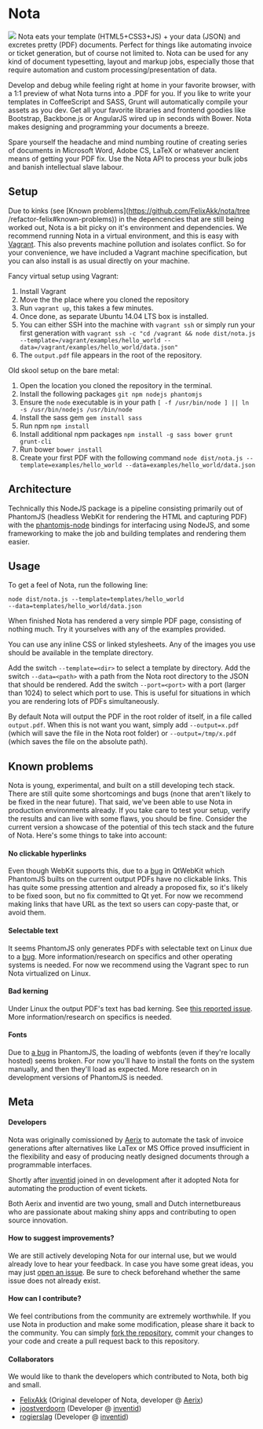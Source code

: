 # Nota
<img src="https://dl.dropboxusercontent.com/u/5121848/Nota_demo.png"> Nota
eats your template (HTML5+CSS3+JS) + your data (JSON) and excretes pretty
(PDF) documents. Perfect for things like automating invoice or ticket
generation, but of course not limited to. Nota can be used for any kind of
document typesetting, layout and markup jobs, especially those that require
automation and custom processing/presentation of data.

Develop and debug while feeling right at home in your favorite browser, with a
1:1 preview of what Nota turns into a .PDF for you. If you like to write your
templates in CoffeeScript and SASS, Grunt will automatically compile your
assets as you dev. Get all your favorite libraries and frontend goodies like
Bootstrap, Backbone.js or AngularJS wired up in seconds with Bower. Nota makes
designing and programming your documents a breeze.

Spare yourself the headache and mind numbing routine of creating series of
documents in Microsoft Word, Adobe CS, LaTeX or whatever ancient means of
getting your PDF fix. Use the Nota API to process your bulk jobs and banish
intellectual slave labour.

## Setup
Due to kinks (see [Known problems](https://github.com/FelixAkk/nota/tree
/refactor-felix#known-problems)) in the depencencies that are still being
worked out, Nota is a bit picky on it's environment and dependencies. We
recommend running Nota in a virtual environment, and this is easy with
[Vagrant](http://www.vagrantup.com). This also prevents machine pollution and
isolates conflict. So for your convenience, we have included a Vagrant machine
specification, but you can also install is as usual directly on your machine.

Fancy virtual setup using Vagrant:

1. Install Vagrant
1. Move the the place where you cloned the repository
1. Run `vagrant up`, this takes a few minutes.
1. Once done, as separate Ubuntu 14.04 LTS box is installed.
1. You can either SSH into the machine with `vagrant ssh` or simply run your
   first generation with `vagrant ssh -c "cd /vagrant && node dist/nota.js
   --template=/vagrant/examples/hello_world
   --data=/vagrant/examples/hello_world/data.json"`
1. The `output.pdf` file appears in the root of the repository.

Old skool setup on the bare metal:

1. Open the location you cloned the repository in the terminal.
1. Install the following packages `git npm nodejs phantomjs`
1. Ensure the `node` executable is in your path `[ -f /usr/bin/node ] || ln -s
   /usr/bin/nodejs /usr/bin/node`
1. Install the sass gem `gem install sass`
1. Run npm `npm install`
1. Install additional npm packages `npm install -g sass bower grunt grunt-cli`
1. Run bower `bower install`
1. Create your first PDF with the following command `node dist/nota.js
   --template=examples/hello_world --data=examples/hello_world/data.json`

## Architecture

Technically this NodeJS package is a pipeline consisting primarily out of
PhantomJS (headless WebKit for rendering the HTML and capturing PDF) with the
[phantomjs-node](https://github.com/sgentle/phantomjs-node) bindings for
interfacing using NodeJS, and some frameworking to make the job and building
templates and rendering them easier.

## Usage

To get a feel of Nota, run  the following line:
````
node dist/nota.js --template=templates/hello_world
--data=templates/hello_world/data.json
````

When finished Nota has rendered a very simple PDF page, consisting of nothing
much. Try it yourselves with any of the examples provided.

You can use any inline CSS or linked stylesheets. Any of the images you use
should be available in the template directory.

Add the switch `--template=<dir>` to select a template by directory. Add the
switch `--data=<path>` with a path from the Nota root directory to the JSON
that should be rendered. Add the switch `--port=<port>` with a port (larger
than 1024) to select which port to use. This is useful for situations in which
you are rendering lots of PDFs simultaneously.

By default Nota will output the PDF in the root rolder of itself, in a file
called `output.pdf`. When this is not want you want, simply add
`--output=x.pdf` (which will save the file in the Nota root folder) or
`--output=/tmp/x.pdf` (which saves the file on the absolute path).


## Known problems

Nota is young, experimental, and built on a still developing tech stack. There
are still quite some shortcomings and bugs (none that aren't likely to be
fixed in the near future). That said, we've been able to use Nota in
production environments already. If you take care to test your setup, verify
the results and can live with some flaws, you should be fine. Consider the
current version a showcase of the potential of this tech stack and the future
of Nota. Here's some things to take into account:

#### No clickable hyperlinks
Even though WebKit supports this, due to a
[bug](https://github.com/ariya/phantomjs/issues/10196) in QtWebKit which
PhantomJS builts on the current output PDFs have no clickable links. This has
quite some pressing attention and already a proposed fix, so it's likely to be
fixed soon, but no fix committed to Qt yet. For now we recommend making links
that have URL as the text so users can copy-paste that, or avoid them.

#### Selectable text
It seems PhantomJS only generates PDFs with selectable text on Linux due to a
[bug](https://github.com/ariya/phantomjs/issues/10373). More
information/research on specifics and other operating systems is needed. For
now we recommend using the Vagrant spec to run Nota virtualized on Linux.

#### Bad kerning
Under Linux the output PDF's text has bad kerning. See [this reported
issue](https://github.com/ariya/phantomjs/issues/12016). More
information/research on specifics is needed.

#### Fonts
Due to [a bug](http://arunoda.me/blog/phantomjs-webfonts-build.html) in
PhantomJS, the loading of webfonts (even if they're locally hosted) seems
broken. For now you'll have to install the fonts on the system manually, and
then they'll load as expected. More research on in development versions of
PhantomJS is needed.


## Meta

#### Developers
Nota was originally comissioned by [Aerix](https://www.aerix.nl) to automate
the task of invoice generations after alternatives like LaTex or MS Office
proved insufficient in the flexibility and easy of producing neatly designed
documents through a programmable interfaces.

Shortly after [inventid](https://www.inventid.nl) joined in on development
after it adopted Nota for automating the production of event tickets.

Both Aerix and inventid are two young, small and Dutch internetbureaus who are
passionate about making shiny apps and contributing to open source innovation.

#### How to suggest improvements?
We are still actively developing Nota for our internal use, but we would
already love to hear your feedback. In case you have some great ideas, you may
just [open an issue](https://github.com/inventid/nota/issues/new). Be sure to
check beforehand whether the same issue does not already exist.

#### How can I contribute?
We feel contributions from the community are extremely worthwhile. If you use
Nota in production and make some modification, please share it back to the
community. You can simply [fork the
repository](https://github.com/inventid/nota/fork), commit your changes to
your code and create a pull request back to this repository.

#### Collaborators
We would like to thank the developers which contributed to Nota, both big and
small.

- [FelixAkk](https://github.com/FelixAkk) (Original developer of Nota,
  developer @ [Aerix](https://www.aerix.nl))
- [joostverdoorn](https://github.com/joostverdoorn) (Developer @
  [inventid](https://www.inventid.nl))
- [rogierslag](https://github.com/rogierslag) (Developer @
  [inventid](https://www.inventid.nl))

